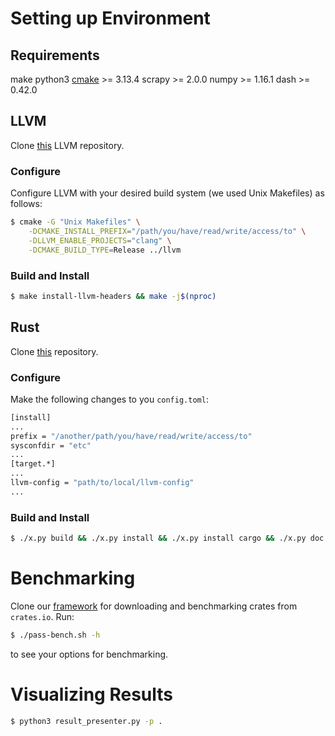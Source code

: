 # Setting up Environment

## Requirements

make
python3
[cmake](https://cmake.org/download/) >= 3.13.4
scrapy >= 2.0.0
numpy >= 1.16.1
dash >= 0.42.0

## LLVM

Clone [this](https://github.com/nataliepopescu/llvm-project/tree/match-version-from-rust) LLVM repository.

### Configure

Configure LLVM with your desired build system (we used Unix Makefiles) as follows:

```sh
$ cmake -G "Unix Makefiles" \
	-DCMAKE_INSTALL_PREFIX="/path/you/have/read/write/access/to" \
	-DLLVM_ENABLE_PROJECTS="clang" \
	-DCMAKE_BUILD_TYPE=Release ../llvm
```

### Build and Install 

```sh
$ make install-llvm-headers && make -j$(nproc)
```

## Rust

Clone [this](https://github.com/nataliepopescu/rust) repository.

### Configure

Make the following changes to you `config.toml`: 

```sh
[install]
...
prefix = "/another/path/you/have/read/write/access/to"
sysconfdir = "etc"
...
[target.*]
...
llvm-config = "path/to/local/llvm-config"
...
```

### Build and Install

```sh
$ ./x.py build && ./x.py install && ./x.py install cargo && ./x.py doc
```

# Benchmarking

Clone our [framework](https://github.com/nataliepopescu/bencher_scrape) for downloading and benchmarking 
crates from `crates.io`. Run: 

```sh
$ ./pass-bench.sh -h
```

to see your options for benchmarking. 

# Visualizing Results

```sh
$ python3 result_presenter.py -p .
```
